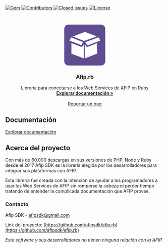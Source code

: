 <!-- PROJECT SHIELDS -->
[![Gem][gem-shield]](https://rubygems.org/gems/afip.rb/)
[![Contributors][contributors-shield]](https://github.com/afipsdk/afip.rb/graphs/contributors)
[![Closed issues][issues-shield]](https://github.com/afipsdk/afip.rb/issues)
[![License][license-shield]](https://github.com/afipsdk/afip.rb/blob/master/LICENSE.txt)


<!-- PROJECT LOGO -->
<br />
<p align="center">
  <a href="https://github.com/afipsdk/afip.rb">
    <img src="https://github.com/afipsdk/afipsdk.github.io/blob/master/images/logo-colored.png" alt="Logo" width="130" height="130">
  </a>

  <h3 align="center">Afip.rb</h3>

  <p align="center">
    Librería para conectarse a los Web Services de AFIP en Ruby
    <br />
    <a href="https://docs.afipsdk.com"><strong>Explorar documentación »</strong></a>
    <br />
    <br />
    <a href="https://github.com/afipsdk/afip.rb/issues">Reportar un bug</a>
  </p>
</p>


<!-- DOCS -->
## Documentación
[Explorar documentación](https://docs.afipsdk.com)

<!-- ABOUT THE PROJECT -->
## Acerca del proyecto
Con más de 60.000 descargas en sus versiones de PHP, Node y Ruby desde el 2017 Afip SDK es la librería elegida por los desarrolladores para integrar sus plataformas con AFIP.

Esta librería fue creada con la intención de ayudar a los programadores a usar los Web Services de AFIP sin romperse la cabeza ni perder tiempo tratando de entender la complicada documentación que AFIP provee.

<!-- CONTACT -->
### Contacto
Afip SDK - afipsdk@gmail.com

Link del proyecto: [https://github.com/afipsdk/afip.rb](https://github.com/afipsdk/afip.rb)


_Este software y sus desarrolladores no tienen ninguna relación con la AFIP._

<!-- MARKDOWN LINKS & IMAGES -->
[gem-shield]: https://img.shields.io/gem/dt/afip.rb.svg?logo=ruby&?logoColor=white
[contributors-shield]: https://img.shields.io/github/contributors/afipsdk/afip.rb.svg?color=orange
[issues-shield]: https://img.shields.io/github/issues-closed-raw/afipsdk/afip.rb.svg?color=blueviolet
[license-shield]: https://img.shields.io/github/license/afipsdk/afip.rb.svg?color=blue
